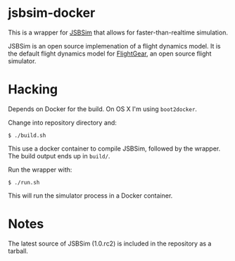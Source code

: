 # jsbsim-docker

This is a wrapper for [JSBSim](http://jsbsim.sourceforge.net/) that allows for faster-than-realtime simulation. 

JSBSim is an open source implemenation of a flight dynamics model. It is the default flight dynamics model for [FlightGear](http://www.flightgear.org/), an open source flight simulator.

# Hacking

Depends on Docker for the build. On OS X I'm using `boot2docker`.

Change into repository directory and:

	$ ./build.sh

This use a docker container to compile JSBSim, followed by the wrapper. The build output ends up in `build/`.

Run the wrapper with:

    $ ./run.sh

This will run the simulator process in a Docker container.

# Notes

The latest source of JSBSim (1.0.rc2) is included in the repository as a tarball.